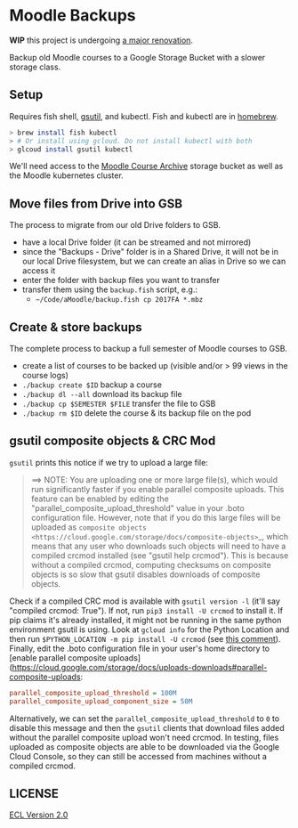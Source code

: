 # Moodle Backups

**WIP** this project is undergoing [a major renovation](https://github.com/cca/moodle-backups/projects/1).

Backup old Moodle courses to a Google Storage Bucket with a slower storage class.

## Setup

Requires fish shell, [gsutil](https://cloud.google.com/storage/docs/gsutil_install), and kubectl. Fish and kubectl are in [homebrew](https://brew.sh).

```sh
> brew install fish kubectl
> # Or install using gcloud. Do not install kubectl with both
> glcoud install gsutil kubectl
```

We'll need access to the [Moodle Course Archive](https://console.cloud.google.com/storage/browser/moodle-course-archive;tab=objects?project=cca-web-0) storage bucket as well as the Moodle kubernetes cluster.

## Move files from Drive into GSB

The process to migrate from our old Drive folders to GSB.

- have a local Drive folder (it can be streamed and not mirrored)
- since the "Backups - Drive" folder is in a Shared Drive, it will not be in our local Drive filesystem, but we can create an alias in Drive so we can access it
- enter the folder with backup files you want to transfer
- transfer them using the `backup.fish` script, e.g.:
  - `~/Code/aMoodle/backup.fish cp 2017FA *.mbz`

## Create & store backups

The complete process to backup a full semester of Moodle courses to GSB.

- create a list of courses to be backed up (visible and/or > 99 views in the course logs)
- `./backup create $ID` backup a course
- `./backup dl --all` download its backup file
- `./backup cp $SEMESTER $FILE` transfer the file to GSB
- `./backup rm $ID` delete the course & its backup file on the pod

## gsutil composite objects & CRC Mod

`gsutil` prints this notice if we try to upload a large file:

> ==> NOTE: You are uploading one or more large file(s), which would run significantly faster if you enable parallel composite uploads. This feature can be enabled by editing the  "parallel_composite_upload_threshold" value in your .boto configuration file. However, note that if you do this large files will be uploaded as `composite objects <https://cloud.google.com/storage/docs/composite-objects>`_, which means that any user who downloads such objects will need to have a compiled crcmod installed (see "gsutil help crcmod"). This is because without a compiled crcmod, computing checksums on composite objects is so slow that gsutil disables downloads of composite objects.

Check if a compiled CRC mod is available with `gsutil version -l` (it'll say "compiled crcmod: True"). If not, run `pip3 install -U crcmod` to install it. If pip claims it's already installed, it might not be running in the same python environment gsutil is using. Look at `gcloud info` for the Python Location and then run `$PYTHON_LOCATION -m pip install -U crcmod` (see [this comment](https://github.com/GoogleCloudPlatform/gsutil/issues/1123#issuecomment-772588861)). Finally, edit the .boto configuration file in your user's home directory to [enable parallel composite uploads](https://cloud.google.com/storage/docs/uploads-downloads#parallel-composite-uploads:

```ini
parallel_composite_upload_threshold = 100M
parallel_composite_upload_component_size = 50M
```

Alternatively, we can set the `parallel_composite_upload_threshold` to `0` to disable this message and then the `gsutil` clients that download files added without the parallel composite upload won't need crcmod. In testing, files uploaded as composite objects are able to be downloaded via the Google Cloud Console, so they can still be accessed from machines without a compiled crcmod.

## LICENSE

[ECL Version 2.0](https://opensource.org/licenses/ECL-2.0)
